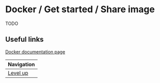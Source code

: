 # Docker / Get started / Share image #

TODO

## Useful links ##

[Docker documentation page](https://docs.docker.com/get-started/part2/#share-your-image)

| Navigation               |
| ------------------------ |
| [Level up](../README.md) |
